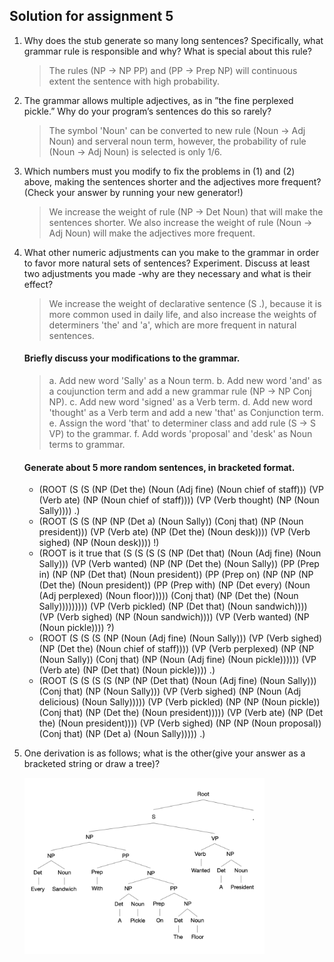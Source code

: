 ## Solution for assignment 5

1. Why does the stub generate so many long sentences? Specifically, what grammar rule is responsible and why? What is special about this rule?

    > The rules (NP -> NP PP) and (PP -> Prep NP) will continuous extent the sentence with high probability.

2. The grammar allows multiple adjectives, as in ”the fine perplexed pickle.” Why do your program’s sentences do this so rarely?

    > The symbol 'Noun' can be converted to new rule (Noun -> Adj Noun) and serveral noun term, however, the probability of rule (Noun -> Adj Noun) is selected is only 1/6.

3. Which numbers must you modify to fix the problems in (1) and (2) above, making the sentences shorter and the adjectives more frequent? (Check your answer by running your new generator!)

    > We increase the weight of rule (NP -> Det Noun) that will make the sentences shorter. We also increase the weight of rule (Noun -> Adj Noun) will make the adjectives more frequent.

4. What other numeric adjustments can you make to the grammar in order to favor more natural sets of sentences? Experiment. Discuss at least two adjustments you made -why are they necessary and what is their effect?

    > We increase the weight of declarative sentence (S .), because it is more common used in daily life, and also increase the weights of determiners 'the' and 'a', which are more frequent in natural sentences.

    #### Briefly discuss your modifications to the grammar. 

    > a. Add new word 'Sally' as a Noun term.
    > b. Add new word 'and' as a coujunction term and add a new grammar rule (NP -> NP Conj NP).
    > c. Add new word 'signed' as a Verb term.
    > d. Add new word 'thought' as a Verb term and add a new 'that' as Conjunction term.
    > e. Assign the word 'that' to determiner class and add rule (S -> S VP) to the grammar.
    > f. Add words 'proposal' and 'desk' as Noun terms to grammar.

    #### Generate about 5 more random sentences, in bracketed format.

    * (ROOT (S (S (NP (Det the) (Noun (Adj fine) (Noun chief of staff))) (VP (Verb ate) (NP (Noun chief of staff)))) (VP (Verb thought) (NP (Noun Sally)))) .)
    * (ROOT (S (S (NP (NP (Det a) (Noun Sally)) (Conj that) (NP (Noun president))) (VP (Verb ate) (NP (Det the) (Noun desk)))) (VP (Verb sighed) (NP (Noun desk)))) !)
    * (ROOT is it true that (S (S (S (S (NP (Det that) (Noun (Adj fine) (Noun Sally))) (VP (Verb wanted) (NP (NP (Det the) (Noun Sally)) (PP (Prep in) (NP (NP (Det that) (Noun president)) (PP (Prep on) (NP (NP (NP (Det the) (Noun president)) (PP (Prep with) (NP (Det every) (Noun (Adj perplexed) (Noun floor))))) (Conj that) (NP (Det the) (Noun Sally))))))))) (VP (Verb pickled) (NP (Det that) (Noun sandwich)))) (VP (Verb sighed) (NP (Noun sandwich)))) (VP (Verb wanted) (NP (Noun pickle)))) ?)
    * (ROOT (S (S (S (NP (Noun (Adj fine) (Noun Sally))) (VP (Verb sighed) (NP (Det the) (Noun chief of staff)))) (VP (Verb perplexed) (NP (NP (Noun Sally)) (Conj that) (NP (Noun (Adj fine) (Noun pickle)))))) (VP (Verb ate) (NP (Det that) (Noun pickle)))) .)
    * (ROOT (S (S (S (S (NP (NP (Det that) (Noun (Adj fine) (Noun Sally))) (Conj that) (NP (Noun Sally))) (VP (Verb sighed) (NP (Noun (Adj delicious) (Noun Sally))))) (VP (Verb pickled) (NP (NP (Noun pickle)) (Conj that) (NP (Det the) (Noun president))))) (VP (Verb ate) (NP (Det the) (Noun president)))) (VP (Verb sighed) (NP (NP (Noun proposal)) (Conj that) (NP (Det a) (Noun Sally))))) .)

5. One derivation is as follows; what is the other(give your answer as a bracketed string or draw a tree)?

    <img src="./syntax tree.png" width="80%">